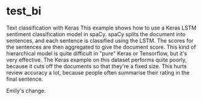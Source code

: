 # test_bi
Text classification with Keras
This example shows how to use a Keras LSTM sentiment classification model in spaCy. spaCy splits the document into sentences, and each sentence is classified using the LSTM. The scores for the sentences are then aggregated to give the document score. This kind of hierarchical model is quite difficult in "pure" Keras or Tensorflow, but it's very effective. The Keras example on this dataset performs quite poorly, because it cuts off the documents so that they're a fixed size. This hurts review accuracy a lot, because people often summarise their rating in the final sentence.


Emily's change.
